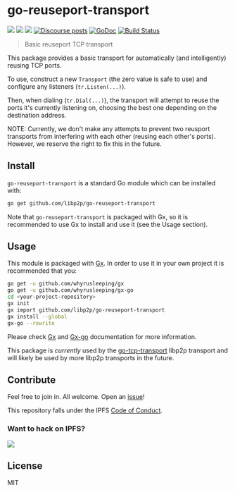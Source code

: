 # go-reuseport-transport

[![](https://img.shields.io/badge/made%20by-Protocol%20Labs-blue.svg?style=flat-square)](https://protocol.ai)
[![](https://img.shields.io/badge/project-libp2p-yellow.svg?style=flat-square)](https://libp2p.io/)
[![](https://img.shields.io/badge/freenode-%23libp2p-yellow.svg?style=flat-square)](http://webchat.freenode.net/?channels=%23libp2p)
[![Discourse posts](https://img.shields.io/discourse/https/discuss.libp2p.io/posts.svg)](https://discuss.libp2p.io)
[![GoDoc](https://godoc.org/github.com/libp2p/go-reuseport-transport?status.svg)](https://godoc.org/github.com/libp2p/go-reuseport-transport)
[![Build Status](https://travis-ci.org/libp2p/go-reuseport-transport.svg?branch=master)](https://travis-ci.org/libp2p/go-reuseport-transport)

> Basic reuseport TCP transport

This package provides a basic transport for automatically (and intelligently) reusing TCP ports.

To use, construct a new `Transport` (the zero value is safe to use) and configure any listeners (`tr.Listen(...)`).

Then, when dialing (`tr.Dial(...)`), the transport will attempt to reuse the ports it's currently listening on, choosing the best one depending on the destination address.


NOTE: Currently, we don't make any attempts to prevent two reusport transports from interfering with each other (reusing each other's ports). However, we reserve the right to fix this in the future.

## Install

`go-reuseport-transport` is a standard Go module which can be installed with:

```sh
go get github.com/libp2p/go-reuseport-transport
```

Note that `go-reuseport-transport` is packaged with Gx, so it is recommended to use Gx to install and use it (see the Usage section).

## Usage

This module is packaged with [Gx](https://github.com/whyrusleeping/gx). In order to use it in your own project it is recommended that you:

```sh
go get -u github.com/whyrusleeping/gx
go get -u github.com/whyrusleeping/gx-go
cd <your-project-repository>
gx init
gx import github.com/libp2p/go-reuseport-transport
gx install --global
gx-go --rewrite
```

Please check [Gx](https://github.com/whyrusleeping/gx) and [Gx-go](https://github.com/whyrusleeping/gx-go) documentation for more information.

This package is *currently* used by the [go-tcp-transport](https://github.com/libp2p/go-tcp-transport) libp2p transport and will likely be used by more libp2p transports in the future.

## Contribute

Feel free to join in. All welcome. Open an [issue](https://github.com/libp2p/go-reuseport-transport/issues)!

This repository falls under the IPFS [Code of Conduct](https://github.com/libp2p/community/blob/master/code-of-conduct.md).

### Want to hack on IPFS?

[![](https://cdn.rawgit.com/jbenet/contribute-ipfs-gif/master/img/contribute.gif)](https://github.com/ipfs/community/blob/master/contributing.md)

## License

MIT
